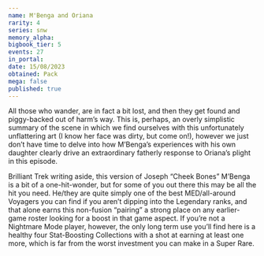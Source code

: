 ```yaml
---
name: M'Benga and Oriana
rarity: 4
series: snw
memory_alpha:
bigbook_tier: 5
events: 27
in_portal:
date: 15/08/2023
obtained: Pack
mega: false
published: true
---
```


All those who wander, are in fact a bit lost, and then they get found and piggy-backed out of harm’s way. This is, perhaps, an overly simplistic summary of the scene in which we find ourselves with this unfortunately unflattering art (I know her face was dirty, but come on!), however we just don’t have time to delve into how M’Benga’s experiences with his own daughter clearly drive an extraordinary fatherly response to Oriana’s plight in this episode.

Brilliant Trek writing aside, this version of Joseph “Cheek Bones” M’Benga is a bit of a one-hit-wonder, but for some of you out there this may be all the hit you need. He/they are quite simply one of the best MED/all-around Voyagers you can find if you aren’t dipping into the Legendary ranks, and that alone earns this non-fusion “pairing” a strong place on any earlier-game roster looking for a boost in that game aspect. If you’re not a Nightmare Mode player, however, the only long term use you’ll find here is a healthy four Stat-Boosting Collections with a shot at earning at least one more, which is far from the worst investment you can make in a Super Rare.
